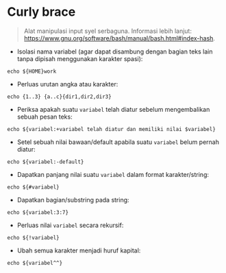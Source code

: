 # Curly brace

> Alat manipulasi input syel serbaguna.
> Informasi lebih lanjut: <https://www.gnu.org/software/bash/manual/bash.html#index-hash>.

- Isolasi nama variabel (agar dapat disambung dengan bagian teks lain tanpa dipisah menggunakan karakter spasi):

`echo ${HOME}work`

- Perluas urutan angka atau karakter:

`echo {1..3} {a..c}{dir1,dir2,dir3}`

- Periksa apakah suatu `variabel` telah diatur sebelum mengembalikan sebuah pesan teks:

`echo ${variabel:+variabel telah diatur dan memiliki nilai $variabel}`

- Setel sebuah nilai bawaan/default apabila suatu `variabel` belum pernah diatur:

`echo ${variabel:-default}`

- Dapatkan panjang nilai suatu `variabel` dalam format karakter/string:

`echo ${#variabel}`

- Dapatkan bagian/substring pada string:

`echo ${variabel:3:7}`

- Perluas nilai `variabel` secara rekursif:

`echo ${!variabel}`

- Ubah semua karakter menjadi huruf kapital:

`echo ${variabel^^}`
